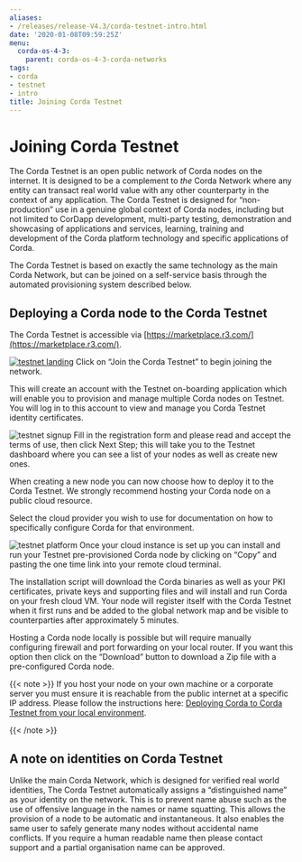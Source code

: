 ```yaml
---
aliases:
- /releases/release-V4.3/corda-testnet-intro.html
date: '2020-01-08T09:59:25Z'
menu:
  corda-os-4-3:
    parent: corda-os-4-3-corda-networks
tags:
- corda
- testnet
- intro
title: Joining Corda Testnet
---
```



# Joining Corda Testnet


The Corda Testnet is an open public network of Corda nodes on the internet. It is designed to be a complement to *the* Corda Network where any entity can transact real world value with any other counterparty in the context of any application. The Corda Testnet is designed for “non-production” use in a genuine global context of Corda nodes, including but not limited to CorDapp development, multi-party testing, demonstration and showcasing of applications and services, learning, training and development of the Corda platform technology and specific applications of Corda.

The Corda Testnet is based on exactly the same technology as the main Corda Network, but can be joined on a self-service basis through the automated provisioning system described below.


## Deploying a Corda node to the Corda Testnet

The Corda Testnet is accessible via [https://marketplace.r3.com/](https://marketplace.r3.com/).

[![testnet landing](/en/images/testnet-landing.png "testnet landing")](https://marketplace.r3.com/network)
Click on “Join the Corda Testnet” to begin joining the network.

This will create an account with the Testnet on-boarding application which will enable you to provision and manage multiple Corda nodes on Testnet. You will log in to this account to view and manage you Corda Testnet identity certificates.

![testnet signup](/en/images/testnet-signup.png "testnet signup")
Fill in the registration form and please read and accept the terms of use, then click Next Step; this will take you to the Testnet dashboard where you can see a list of your nodes as well as create new ones.

When creating a new node you can now choose how to deploy it to the Corda Testnet. We strongly recommend hosting your Corda node on a public cloud resource.

Select the cloud provider you wish to use for documentation on how to specifically configure Corda for that environment.

![testnet platform](/en/images/testnet-platform.png "testnet platform")
Once your cloud instance is set up you can install and run your Testnet pre-provisioned Corda node by clicking on “Copy” and pasting the one time link into your remote cloud terminal.

The installation script will download the Corda binaries as well as your PKI certificates, private keys and supporting files and will install and run Corda on your fresh cloud VM. Your node will register itself with the Corda Testnet when it first runs and be added to the global network map and be visible to counterparties after approximately 5 minutes.

Hosting a Corda node locally is possible but will require manually configuring firewall and port forwarding on your local router. If you want this option then click on the “Download” button to download a Zip file with a pre-configured Corda node.

{{< note >}}
If you host your node on your own machine or a corporate server you must ensure it is reachable from the public internet at a specific IP address. Please follow the instructions here: [Deploying Corda to Corda Testnet from your local environment](deploy-locally.md).

{{< /note >}}

## A note on identities on Corda Testnet

Unlike the main Corda Network, which is designed for verified real world identities, The Corda Testnet automatically assigns a “distinguished name” as your identity on the network. This is to prevent name abuse such as the use of offensive language in the names or name squatting. This allows the provision of a node to be automatic and instantaneous. It also enables the same user to safely generate many nodes without accidental name conflicts. If you require a human readable name then please contact support and a partial organisation name can be approved.


